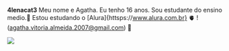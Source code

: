 **4lenacat3**
Meu nome e Agatha.
Eu tenho 16 anos.
Sou estudante do ensino medio.🦋
Estou estudando o [Alura]{httsps://www.alura.com.br}
🫀
!(agatha.vitoria.almeida.2007@gmail.com)
💟

![](https://media1.tenor.com/m/dPLLj_T83lAAAAAC/anipoke-pokemon.gif)
